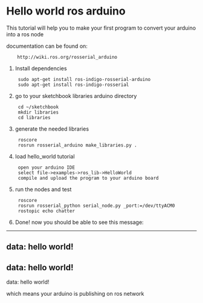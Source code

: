 Hello world ros arduino
=======================

This tutorial will help you to make your first program to convert your arduino into a ros node

documentation can be found on:

		http://wiki.ros.org/rosserial_arduino

1. Install dependencies

		sudo apt-get install ros-indigo-rosserial-arduino
		sudo apt-get install ros-indigo-rosserial

2. go to your sketchbook libraries arduino directory

		cd ~/sketchbook
		mkdir libraries
		cd libraries

3. generate the needed libraries

		roscore
		rosrun rosserial_arduino make_libraries.py .

4. load hello_world tutorial

		open your arduino IDE
		select file->examples->ros_lib->HelloWorld
		compile and upload the program to your arduino board

5. run the nodes and test

		roscore
		rosrun rosserial_python serial_node.py _port:=/dev/ttyACM0
		rostopic echo chatter

6. Done! now you should be able to see this message:

---
data: hello world!
---
data: hello world!
---
data: hello world!

which means your arduino is publishing on ros network